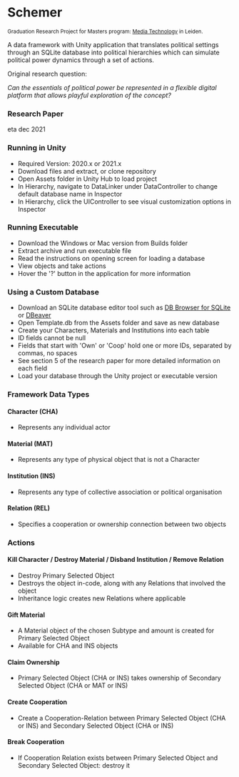 # Schemer
<sub>Graduation Research Project for Masters program: [Media Technology](https://www.universiteitleiden.nl/en/education/study-programmes/master/media-technology) in Leiden.
</sub> 


A data framework with Unity application that translates political settings through an SQLite database into political hierarchies which can  simulate political power dynamics through a set of actions.

Original research question: 

*Can the essentials of political power be represented in a flexible digital platform that allows playful exploration of the concept?*

### Research Paper
eta dec 2021





### Running in Unity
- Required Version: 2020.x or 2021.x
- Download files and extract, or clone repository
- Open Assets folder in Unity Hub to load project
- In Hierarchy, navigate to DataLinker under DataController to change default database name in Inspector
- In Hierarchy, click the UIController to see visual customization options in Inspector


### Running Executable
- Download the Windows or Mac version from Builds folder
- Extract archive and run executable file
- Read the instructions on opening screen for loading a database
- View objects and take actions 
- Hover the '?' button in the application for more information

### Using a Custom Database
- Download an SQLite database editor tool such as [DB Browser for SQLite](https://sqlitebrowser.org/) or [DBeaver](https://dbeaver.io/)
- Open Template.db from the Assets folder and save as new database
- Create your Characters, Materials and Institutions into each table
- ID fields cannot be null
- Fields that start with 'Own' or 'Coop' hold one or more IDs, separated by commas, no spaces 
- See section 5 of the research paper for more detailed information on each field
- Load your database through the Unity project or executable version

### Framework Data Types

#### Character (CHA)
- Represents any individual actor

#### Material (MAT)
- Represents any type of physical object that is not a Character

#### Institution (INS)
- Represents any type of collective association or political organisation

#### Relation (REL)
- Specifies a cooperation or ownership connection between two objects

### Actions

#### Kill Character / Destroy Material / Disband Institution / Remove Relation
- Destroy Primary Selected Object
- Destroys the object in-code, along with any Relations that involved the object
- Inheritance logic creates new Relations where applicable

#### Gift Material
- A Material object of the chosen Subtype and amount is created for Primary Selected Object
- Available for CHA and INS objects

#### Claim Ownership
- Primary Selected Object (CHA or INS) takes ownership of Secondary Selected Object (CHA or MAT or INS)

#### Create Cooperation
- Create a Cooperation-Relation between Primary Selected Object (CHA or INS) and Secondary Selected Object (CHA or INS)

#### Break Cooperation
- If Cooperation Relation exists between Primary Selected Object and Secondary Selected Object: destroy it


